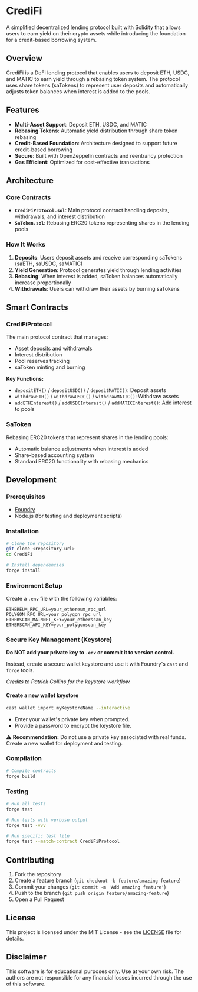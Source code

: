# CrediFi

A simplified decentralized lending protocol built with Solidity that allows users to earn yield on their crypto assets while introducing the foundation for a credit-based borrowing system.

## Overview

CrediFi is a DeFi lending protocol that enables users to deposit ETH, USDC, and MATIC to earn yield through a rebasing token system. The protocol uses share tokens (saTokens) to represent user deposits and automatically adjusts token balances when interest is added to the pools.

## Features

- **Multi-Asset Support**: Deposit ETH, USDC, and MATIC
- **Rebasing Tokens**: Automatic yield distribution through share token rebasing
- **Credit-Based Foundation**: Architecture designed to support future credit-based borrowing
- **Secure**: Built with OpenZeppelin contracts and reentrancy protection
- **Gas Efficient**: Optimized for cost-effective transactions

## Architecture

### Core Contracts

- **`CrediFiProtocol.sol`**: Main protocol contract handling deposits, withdrawals, and interest distribution
- **`SaToken.sol`**: Rebasing ERC20 tokens representing shares in the lending pools

### How It Works

1. **Deposits**: Users deposit assets and receive corresponding saTokens (saETH, saUSDC, saMATIC)
2. **Yield Generation**: Protocol generates yield through lending activities
3. **Rebasing**: When interest is added, saToken balances automatically increase proportionally
4. **Withdrawals**: Users can withdraw their assets by burning saTokens

## Smart Contracts

### CrediFiProtocol

The main protocol contract that manages:
- Asset deposits and withdrawals
- Interest distribution
- Pool reserves tracking
- saToken minting and burning

**Key Functions:**
- `depositETH()` / `depositUSDC()` / `depositMATIC()`: Deposit assets
- `withdrawETH()` / `withdrawUSDC()` / `withdrawMATIC()`: Withdraw assets
- `addETHInterest()` / `addUSDCInterest()` / `addMATICInterest()`: Add interest to pools

### SaToken

Rebasing ERC20 tokens that represent shares in the lending pools:
- Automatic balance adjustments when interest is added
- Share-based accounting system
- Standard ERC20 functionality with rebasing mechanics

## Development

### Prerequisites

- [Foundry](https://getfoundry.sh/)
- Node.js (for testing and deployment scripts)

### Installation

```bash
# Clone the repository
git clone <repository-url>
cd CrediFi

# Install dependencies
forge install
```

### Environment Setup

Create a `.env` file with the following variables:

```env
ETHEREUM_RPC_URL=your_ethereum_rpc_url
POLYGON_RPC_URL=your_polygon_rpc_url
ETHERSCAN_MAINNET_KEY=your_etherscan_key
ETHERSCAN_API_KEY=your_polygonscan_key
```

### Secure Key Management (Keystore)

**Do NOT add your private key to `.env` or commit it to version control.**

Instead, create a secure wallet keystore and use it with Foundry's `cast` and `forge` tools.

_Credits to Patrick Collins for the keystore workflow._

#### Create a new wallet keystore

```bash
cast wallet import myKeystoreName --interactive
```
- Enter your wallet's private key when prompted.
- Provide a password to encrypt the keystore file.

⚠️ **Recommendation:**
Do not use a private key associated with real funds. Create a new wallet for deployment and testing.

### Compilation

```bash
# Compile contracts
forge build
```

### Testing

```bash
# Run all tests
forge test

# Run tests with verbose output
forge test -vvv

# Run specific test file
forge test --match-contract CrediFiProtocol
```

## Contributing

1. Fork the repository
2. Create a feature branch (`git checkout -b feature/amazing-feature`)
3. Commit your changes (`git commit -m 'Add amazing feature'`)
4. Push to the branch (`git push origin feature/amazing-feature`)
5. Open a Pull Request

## License

This project is licensed under the MIT License - see the [LICENSE](LICENSE) file for details.

## Disclaimer

This software is for educational purposes only. Use at your own risk. The authors are not responsible for any financial losses incurred through the use of this software.
